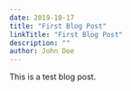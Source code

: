 ```yaml
---
date: 2019-10-17
title: "First Blog Post"
linkTitle: "First Blog Post"
description: ""
author: John Doe
---
```


This is a test blog post.
